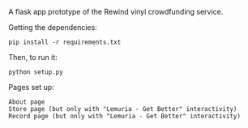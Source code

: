 A flask app prototype of the Rewind vinyl crowdfunding service. 


Getting the dependencies:
	
	pip install -r requirements.txt 

Then, to run it:

	python setup.py


Pages set up: 
	
	About page
	Store page (but only with "Lemuria - Get Better" interactivity)
	Record page (but only with "Lemuria - Get Better" interactivity)
